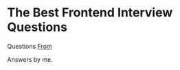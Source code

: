 The Best Frontend Interview Questions
=============

Questions [From]( https://performancejs.com/post/hde6d32/The-Best-Frontend-JavaScript-Interview-Questions-(written-by-a-Frontend-Engineer))

Answers by me.
